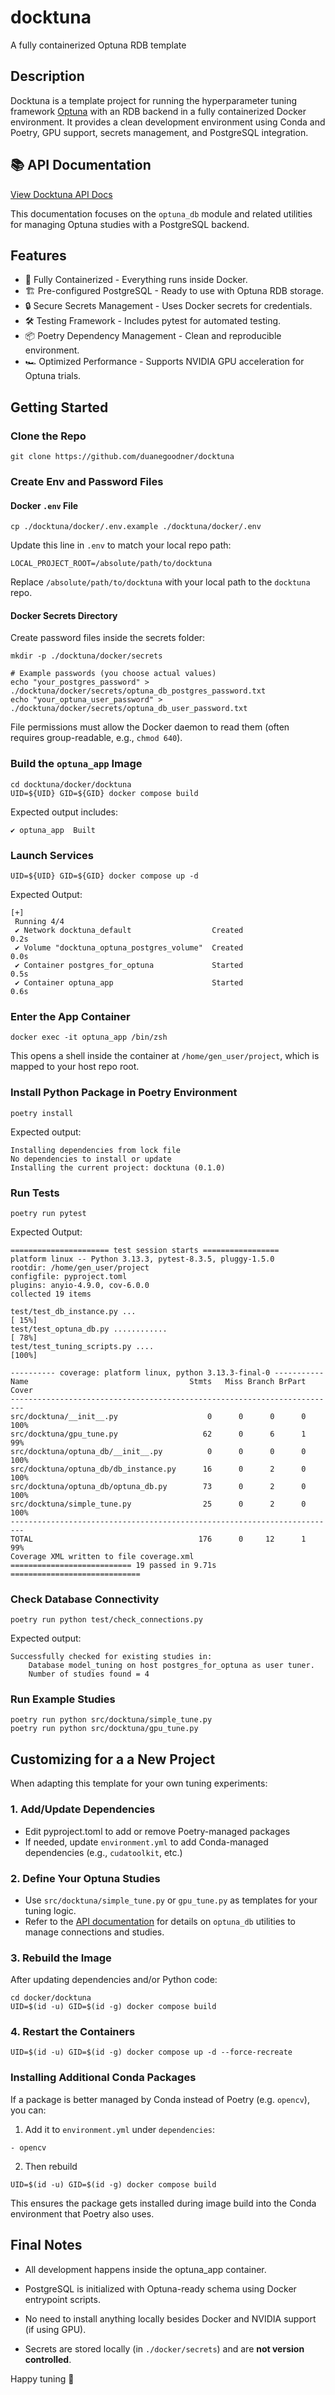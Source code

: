 # docktuna

A fully containerized Optuna RDB template

## Description

Docktuna is a template project for running the hyperparameter tuning framework [Optuna](https://github.com/optuna/optuna) with an RDB backend in a fully containerized Docker environment. It provides a clean development environment using Conda and Poetry, GPU support, secrets management, and PostgreSQL integration.

## 📚 API Documentation

[View Docktuna API Docs](https://duanegoodner.github.io/docktuna/)

This documentation focuses on the `optuna_db` module and related utilities for managing Optuna studies with a PostgreSQL backend.


## Features
- 🐳 Fully Containerized - Everything runs inside Docker.
- 🏗 Pre-configured PostgreSQL - Ready to use with Optuna RDB storage.
- 🔒 Secure Secrets Management - Uses Docker secrets for credentials.
- 🛠 Testing Framework - Includes pytest for automated testing.
- 📦 Poetry Dependency Management - Clean and reproducible environment.
- 🏎 Optimized Performance - Supports NVIDIA GPU acceleration for Optuna trials.

## Getting Started


### Clone the Repo

```shell
git clone https://github.com/duanegoodner/docktuna
```

### Create Env and Password Files

#### Docker `.env` File

```shell
cp ./docktuna/docker/.env.example ./docktuna/docker/.env
```
Update this line in `.env` to match your local repo path:
```
LOCAL_PROJECT_ROOT=/absolute/path/to/docktuna
```
Replace `/absolute/path/to/docktuna` with your local path to the `docktuna` repo.


#### Docker Secrets Directory
Create password files inside the secrets folder:

```
mkdir -p ./docktuna/docker/secrets

# Example passwords (you choose actual values)
echo "your_postgres_password" > ./docktuna/docker/secrets/optuna_db_postgres_password.txt
echo "your_optuna_user_password" > ./docktuna/docker/secrets/optuna_db_user_password.txt
```

File permissions must allow the Docker daemon to read them (often requires group-readable, e.g., `chmod 640`).


### Build the `optuna_app` Image

```
cd docktuna/docker/docktuna
UID=${UID} GID=${GID} docker compose build
```
Expected output includes:
```
✔ optuna_app  Built
```

### Launch Services
```
UID=${UID} GID=${GID} docker compose up -d
```
Expected Output:
```
[+]
 Running 4/4
 ✔ Network docktuna_default                  Created                         0.2s 
 ✔ Volume "docktuna_optuna_postgres_volume"  Created                         0.0s 
 ✔ Container postgres_for_optuna             Started                         0.5s 
 ✔ Container optuna_app                      Started                         0.6s 
```

### Enter the App Container

```
docker exec -it optuna_app /bin/zsh
```
This opens a shell inside the container at `/home/gen_user/project`, which is mapped to your host repo root.


### Install Python Package in Poetry Environment

```
poetry install
```
Expected output:

```
Installing dependencies from lock file
No dependencies to install or update
Installing the current project: docktuna (0.1.0)
```

### Run Tests

```
poetry run pytest
```
Expected Output:
```
====================== test session starts =================
platform linux -- Python 3.13.3, pytest-8.3.5, pluggy-1.5.0
rootdir: /home/gen_user/project
configfile: pyproject.toml
plugins: anyio-4.9.0, cov-6.0.0
collected 19 items                                                                                                                               

test/test_db_instance.py ...                                                                                                               [ 15%]
test/test_optuna_db.py ............                                                                                                        [ 78%]
test/test_tuning_scripts.py ....                                                                                                           [100%]

---------- coverage: platform linux, python 3.13.3-final-0 -----------
Name                                    Stmts   Miss Branch BrPart  Cover
-------------------------------------------------------------------------
src/docktuna/__init__.py                    0      0      0      0   100%
src/docktuna/gpu_tune.py                   62      0      6      1    99%
src/docktuna/optuna_db/__init__.py          0      0      0      0   100%
src/docktuna/optuna_db/db_instance.py      16      0      2      0   100%
src/docktuna/optuna_db/optuna_db.py        73      0      2      0   100%
src/docktuna/simple_tune.py                25      0      2      0   100%
-------------------------------------------------------------------------
TOTAL                                     176      0     12      1    99%
Coverage XML written to file coverage.xml
=========================== 19 passed in 9.71s =============================
```
### Check Database Connectivity

```
poetry run python test/check_connections.py
```
Expected output:
```
Successfully checked for existing studies in:
	Database model_tuning on host postgres_for_optuna as user tuner.
	Number of studies found = 4
```

### Run Example Studies


```shell
poetry run python src/docktuna/simple_tune.py
poetry run python src/docktuna/gpu_tune.py
```

## Customizing for a a New Project

When adapting this template for your own tuning experiments:

### 1. Add/Update Dependencies

- Edit pyproject.toml to add or remove Poetry-managed packages
- If needed, update `environment.yml` to add Conda-managed dependencies (e.g., `cudatoolkit`, etc.)


### 2. Define Your Optuna Studies

- Use `src/docktuna/simple_tune.py` or `gpu_tune.py` as templates for your tuning logic.
- Refer to the [API documentation](https://duanegoodner.github.io/docktuna/) for details on `optuna_db` utilities to manage connections and studies.


### 3. Rebuild the Image

After updating dependencies and/or Python code:

```
cd docker/docktuna
UID=$(id -u) GID=$(id -g) docker compose build
```

### 4. Restart the Containers
```
UID=$(id -u) GID=$(id -g) docker compose up -d --force-recreate
```

### Installing Additional Conda Packages

If a package is better managed by Conda instead of Poetry (e.g. `opencv`), you can:
1. Add it to `environment.yml` under `dependencies`:
```
- opencv
```
2. Then rebuild
```
UID=$(id -u) GID=$(id -g) docker compose build
```
This ensures the package gets installed during image build into the Conda environment that Poetry also uses.


## Final Notes

- All development happens inside the optuna_app container.

- PostgreSQL is initialized with Optuna-ready schema using Docker entrypoint scripts.

- No need to install anything locally besides Docker and NVIDIA support (if using GPU).

- Secrets are stored locally (in `./docker/secrets`) and are **not version controlled**.


Happy tuning 🎯






